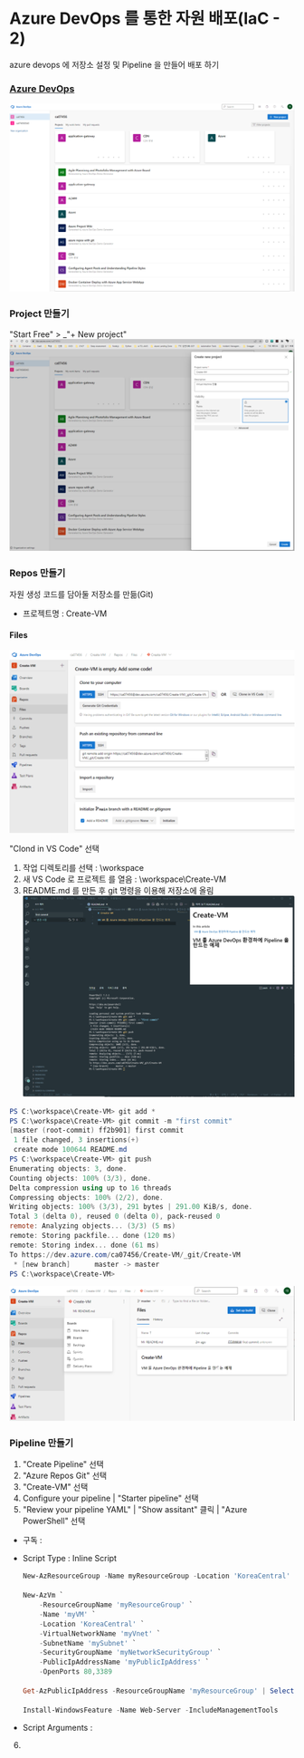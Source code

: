 # Azure DevOps 를 통한 자원 배포(IaC - 2)
azure devops 에 저장소 설정 및 Pipeline 을 만들어 배포 하기  

### [Azure DevOps](https://devops.azure.com)
![AzureDevOps-ProjectHome.png](./img/AzureDevOps-ProjectHome.png)
### Project 만들기
"Start Free" > _"+ New project"
![AzureDevOps-NewProject.png](./img/AzureDevOps-NewProject.png)  

### Repos 만들기
자원 생성 코드를 담아둘 저장소를 만듦(Git)  
- 프로젝트명 : Create-VM
#### Files
![AzureDevOps-Create-VM-Files.png](./img/AzureDevOps-Create-VM-Files.png)  

"Clond in VS Code" 선택
1. 작업 디렉토리를 선택 :  \workspace
2. 새 VS Code 로 프로젝트 를 열음 : \workspace\Create-VM
3. README.md 를 만든 후 git 명령을 이용해 저장소에 올림
![AzureDevOps-Create-VM-VSCode.png](./img/AzureDevOps-Create-VM-VSCode.png)  
```powershell
PS C:\workspace\Create-VM> git add *
PS C:\workspace\Create-VM> git commit -m "first commit"
[master (root-commit) ff2b901] first commit
 1 file changed, 3 insertions(+)
 create mode 100644 README.md
PS C:\workspace\Create-VM> git push
Enumerating objects: 3, done.
Counting objects: 100% (3/3), done.
Delta compression using up to 16 threads
Compressing objects: 100% (2/2), done.
Writing objects: 100% (3/3), 291 bytes | 291.00 KiB/s, done.
Total 3 (delta 0), reused 0 (delta 0), pack-reused 0
remote: Analyzing objects... (3/3) (5 ms)
remote: Storing packfile... done (120 ms)
remote: Storing index... done (61 ms)
To https://dev.azure.com/ca07456/Create-VM/_git/Create-VM
 * [new branch]      master -> master
PS C:\workspace\Create-VM> 
```
![AzureDevOps-Create-VM-Files-Readme.png](./img/AzureDevOps-Create-VM-Files-Readme.png)  

### Pipeline 만들기
1. "Create Pipeline" 선택
2. "Azure Repos Git" 선택
3. "Create-VM" 선택
4. Configure your pipeline | "Starter pipeline" 선택
5. "Review your pipeline YAML" | "Show assitant" 클릭 | "Azure PowerShell" 선택
  - 구독 : 
  - Script Type : Inline Script
    ```powershell
    New-AzResourceGroup -Name myResourceGroup -Location 'KoreaCentral'

    New-AzVm `
        -ResourceGroupName 'myResourceGroup' `
        -Name 'myVM' `
        -Location 'KoreaCentral' `
        -VirtualNetworkName 'myVnet' `
        -SubnetName 'mySubnet' `
        -SecurityGroupName 'myNetworkSecurityGroup' `
        -PublicIpAddressName 'myPublicIpAddress' `
        -OpenPorts 80,3389

    Get-AzPublicIpAddress -ResourceGroupName 'myResourceGroup' | Select-Object -Property  'IpAddress'

    Install-WindowsFeature -Name Web-Server -IncludeManagementTools  
    ```

  - Script Arguments : 

6. 

